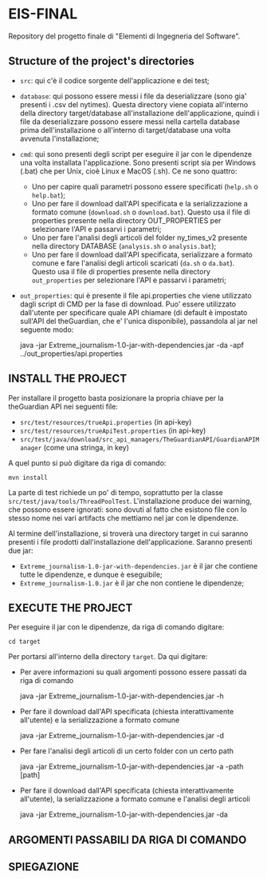 # EIS-FINAL
Repository del progetto finale di "Elementi di Ingegneria del Software".

## Structure of the project's directories
* `src`: qui c'è il codice sorgente dell'applicazione e dei test;

* `database`: qui possono essere messi i file da deserializzare (sono gia' presenti i .csv del nytimes). 
  Questa directory viene copiata all'interno della directory target/database all'installazione dell'applicazione,
  quindi i file da deserializzare possono essere messi nella cartella database prima dell'installazione o
  all'interno di target/database una volta avvenuta l'installazione;

* `cmd`: qui sono presenti degli script per eseguire il jar con le dipendenze una volta installata l'applicazione.
  Sono presenti script sia per Windows (.bat) che per Unix, cioè Linux e MacOS (.sh).
  Ce ne sono quattro:
  * Uno per capire quali parametri possono essere specificati (`help.sh` o `help.bat`);
  * Uno per fare il download dall'API specificata e la serializzazione a formato comune (`download.sh` o `download.bat`).
    Questo usa il file di properties presente nella directory OUT_PROPERTIES per selezionare l'API e passarvi i parametri;
  * Uno per fare l'analisi degli articoli del folder ny_times_v2 presente nella directory DATABASE (`analysis.sh` o `analysis.bat`);
  * Uno per fare il download dall'API specificata, serializzare a formato comune e fare l'analisi degli articoli scaricati (`da.sh` o `da.bat`).
    Questo usa il file di properties presente nella directory `out_properties` per selezionare l'API e passarvi i parametri;

* `out_properties`: qui è presente il file api.properties che viene utilizzato dagli script di CMD per la fase di download.
  Puo' essere utilizzato dall'utente per specificare quale API chiamare (di default è impostato sull'API del theGuardian,
  che e' l'unica disponibile), passandola al jar nel seguente modo:

  
    java -jar Extreme_journalism-1.0-jar-with-dependencies.jar -da -apf ../out_properties/api.properties


## INSTALL THE PROJECT
Per installare il progetto basta posizionare la propria chiave per la theGuardian API nei seguenti file:
- `src/test/resources/trueApi.properties` (in api-key)
- `src/test/resources/trueApiTest.properties` (in api-key)
- `src/test/java/download/src_api_managers/TheGuardianAPI/GuardianAPIManager` (come una stringa, in key)

A quel punto si può digitare da riga di comando:

    mvn install

La parte di test richiede un po' di tempo, soprattutto per la classe `src/test/java/tools/ThreadPoolTest`.
L'installazione produce dei warning, che possono essere ignorati: sono dovuti al fatto che esistono file con lo stesso nome
nei vari artifacts che mettiamo nel jar con le dipendenze.

Al termine dell'installazione, si troverà una directory target in cui saranno presenti i file prodotti dall'installazione dell'applicazione. 
Saranno presenti due jar:
* `Extreme_journalism-1.0-jar-with-dependencies.jar` è il jar che contiene tutte le dipendenze, e dunque è eseguibile;
* `Extreme_journalism-1.0.jar` è il jar che non contiene le dipendenze;

## EXECUTE THE PROJECT
Per eseguire il jar con le dipendenze, da riga di comando digitare:

    cd target


Per portarsi all'interno della directory `target`. Da qui digitare:
* Per avere informazioni su quali argomenti possono essere passati da riga di comando


    java -jar Extreme_journalism-1.0-jar-with-dependencies.jar -h


* Per fare il download dall'API specificata (chiesta interattivamente all'utente) e la serializzazione a formato comune


    java -jar Extreme_journalism-1.0-jar-with-dependencies.jar -d


* Per fare l'analisi degli articoli di un certo folder con un certo path


    java -jar Extreme_journalism-1.0-jar-with-dependencies.jar -a -path [path]


* Per fare il download dall'API specificata (chiesta interattivamente all'utente), la serializzazione a formato comune e l'analisi degli articoli


    java -jar Extreme_journalism-1.0-jar-with-dependencies.jar -da

## ARGOMENTI PASSABILI DA RIGA DI COMANDO

## SPIEGAZIONE